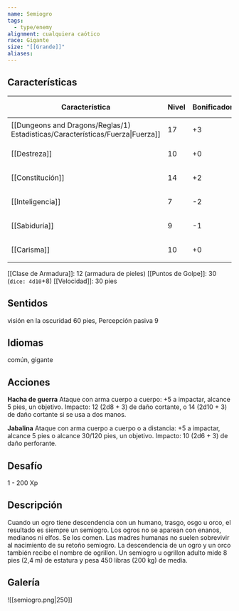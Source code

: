 ```yaml
---
name: Semiogro
tags:
  - type/enemy
alignment: cualquiera caótico
race: Gigante
size: "[[Grande]]"
aliases:
---
```


## Características

| Característica                                                                 | Nivel | Bonificador | Lanzar dado      |
| ------------------------------------------------------------------------------ | ----- | ----------- | ---------------- |
| [[Dungeons and Dragons/Reglas/1) Estadisticas/Características/Fuerza\|Fuerza]] | 17    | +3          | `dice: 1d20 + 0` |
| [[Destreza]]                                                                   | 10    | +0          | `dice: 1d20 + 0` |
| [[Constitución]]                                                               | 14    | +2          | `dice: 1d20 + 0` |
| [[Inteligencia]]                                                               | 7     | -2          | `dice: 1d20 + 0` |
| [[Sabiduría]]                                                                  | 9     | -1          | `dice: 1d20 + 0` |
| [[Carisma]]                                                                    | 10    | +0          | `dice: 1d20 + 0` |

[[Clase de Armadura]]: 12 (armadura de pieles)
[[Puntos de Golpe]]: 30 (`dice: 4d10`+8)
[[Velocidad]]: 30 pies

## Sentidos

visión en la oscuridad 60 pies, Percepción pasiva 9

## Idiomas

común, gigante

## Acciones

**Hacha de guerra**
Ataque con arma cuerpo a cuerpo: +5 a impactar, alcance 5 pies, un objetivo. 
Impacto: 12 (2d8 + 3) de daño cortante, o 14 (2d10 + 3) de daño cortante si se usa a dos manos.

**Jabalina**
Ataque con arma cuerpo a cuerpo o a distancia: +5 a impactar, alcance 5 pies o alcance 30/120 pies, un objetivo.
Impacto: 10 (2d6 + 3) de daño perforante.

## Desafío

1 - 200 Xp

## Descripción

Cuando un ogro tiene descendencia con un humano, trasgo, osgo u orco, el resultado es siempre un semiogro. Los ogros no se aparean con enanos, medianos ni elfos. Se los comen.
Las madres humanas no suelen sobrevivir al nacimiento de su retoño semiogro.
La descendencia de un ogro y un orco también recibe el nombre de ogrillon. Un semiogro u ogrillon adulto mide 8 pies (2,4 m) de estatura y pesa 450 libras (200 kg) de media.

## Galería

![[semiogro.png|250]]
